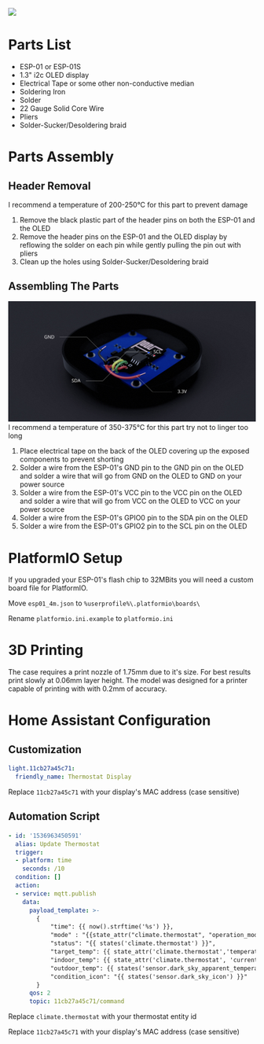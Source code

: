 ![](docs/display.png)

# Parts List
- ESP-01 or ESP-01S
- 1.3" i2c OLED display
- Electrical Tape or some other non-conductive median
- Soldering Iron
- Solder
- 22 Gauge Solid Core Wire
- Pliers
- Solder-Sucker/Desoldering braid

# Parts Assembly

## Header Removal

I recommend a temperature of 200-250°C for this part to prevent damage

1. Remove the black plastic part of the header pins on both the ESP-01 and the OLED
2. Remove the header pins on the ESP-01 and the OLED display by reflowing the solder on each pin while gently pulling the pin out with pliers
3. Clean up the holes using Solder-Sucker/Desoldering braid

## Assembling The Parts
![](docs/Wiring.jpg)
I recommend a temperature of 350-375°C for this part try not to linger too long

1. Place electrical tape on the back of the OLED covering up the exposed components to prevent shorting
2. Solder a wire from the ESP-01's GND pin to the GND pin on the OLED and solder a wire that will go from GND on the OLED to GND on your power source
3. Solder a wire from the ESP-01's VCC pin to the VCC pin on the OLED and solder a wire that will go from VCC on the OLED to VCC on your power source
4. Solder a wire from the ESP-01's GPIO0 pin to the SDA pin on the OLED
5. Solder a wire from the ESP-01's GPIO2 pin to the SCL pin on the OLED

# PlatformIO Setup
If you upgraded your ESP-01's flash chip to 32MBits you will need a custom board file for PlatformIO.

Move `esp01_4m.json` to `%userprofile%\.platformio\boards\`

Rename `platformio.ini.example` to `platformio.ini`

# 3D Printing
The case requires a print nozzle of 1.75mm due to it's size. For best results print slowly at 0.06mm layer height. The model was designed for a printer capable of printing with with 0.2mm of accuracy.

# Home Assistant Configuration
## Customization
```yaml
light.11cb27a45c71:
  friendly_name: Thermostat Display
```
Replace `11cb27a45c71` with your display's MAC address (case sensitive)

## Automation Script
```yaml
- id: '1536963450591'
  alias: Update Thermostat
  trigger:
  - platform: time
    seconds: /10
  condition: []
  action:
  - service: mqtt.publish
    data:
      payload_template: >-
        {
            "time": {{ now().strftime('%s') }},
            "mode" : "{{state_attr("climate.thermostat", "operation_mode")}}",
            "status": "{{ states('climate.thermostat') }}",
            "target_temp": {{ state_attr('climate.thermostat','temperature') }},
            "indoor_temp": {{ state_attr('climate.thermostat', 'current_temperature') }},
            "outdoor_temp": {{ states('sensor.dark_sky_apparent_temperature') }},
            "condition_icon": "{{ states('sensor.dark_sky_icon') }}"
        }
      qos: 2
      topic: 11cb27a45c71/command
```
Replace `climate.thermostat` with your thermostat entity id

Replace `11cb27a45c71` with your display's MAC address (case sensitive)
